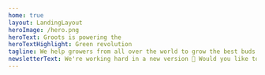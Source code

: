 ```yaml
---
home: true
layout: LandingLayout
heroImage: /hero.png
heroText: Groots is powering the
heroTextHighlight: Green revolution
tagline: We help growers from all over the world to grow the best buds.
newsletterText: We're working hard in a new version 🎉 Would you like to stay updated? Subscribe to our newsletter!
---
```

